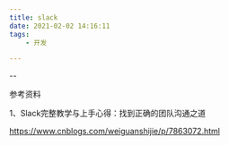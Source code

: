 ```yaml
---
title: slack
date: 2021-02-02 14:16:11
tags:
	- 开发

---
```


--

参考资料

1、Slack完整教学与上手心得：找到正确的团队沟通之道

https://www.cnblogs.com/weiguanshijie/p/7863072.html